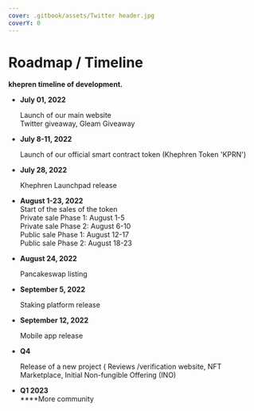 ```yaml
---
cover: .gitbook/assets/Twitter header.jpg
coverY: 0
---
```


# Roadmap / Timeline

**khepren timeline of development.**

*   **July 01, 2022**

    Launch of our main website\
    Twitter giveaway, Gleam Giveaway
*   **July 8-11, 2022**

    Launch of our official smart contract token (Khephren Token 'KPRN')
*   **July 28, 2022**

    Khephren Launchpad release
* **August 1-23, 2022**\
  Start of the sales of the token \
  Private sale Phase 1: August 1-5\
  Private sale Phase 2: August 6-10\
  Public sale Phase 1: August 12-17\
  Public sale Phase 2: August 18-23
*   **August 24, 2022**

    Pancakeswap listing
*   **September 5, 2022**

    Staking platform release
*   **September  12, 2022**

    Mobile app release
*   **Q4**

    Release of a new project ( Reviews /verification website, NFT Marketplace, Initial Non-fungible Offering (INO)
* **Q1 2023**\
  ****More community

